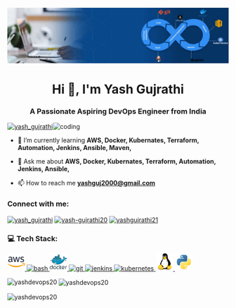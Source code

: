 ![MasterHead](https://github.com/YashDevops20/YashDevops20/blob/main/Github.banner.png)

<h1 align="center">Hi 👋, I'm Yash Gujrathi</h1>
<h3 align="center">A Passionate Aspiring DevOps Engineer from India</h3>
<img align="right" alt="coding" width="400" src="https://liveimages.algoworks.com/new-algoworks/wp-content/uploads/2022/05/31103224/devOps-trends.gif">


<p align="left"> <a href="https://twitter.com/yash_gujrathi" target="blank"><img src="https://img.shields.io/twitter/follow/yash_gujrathi?logo=twitter&style=for-the-badge" alt="yash_gujrathi" /></a> </p>

- 🌱 I’m currently learning **AWS, Docker, Kubernates, Terraform, Automation, Jenkins, Ansible, Maven,**

- 💬 Ask me about **AWS, Docker, Kubernates, Terraform, Automation, Jenkins, Ansible,**

- 📫 How to reach me **yashguj2000@gmail.com**

<h3 align="left">Connect with me:</h3>
<p align="left">
<a href="https://twitter.com/yash_gujrathi" target="blank"><img align="center" src="https://raw.githubusercontent.com/rahuldkjain/github-profile-readme-generator/master/src/images/icons/Social/twitter.svg" alt="yash_gujrathi" height="30" width="40" /></a>
<a href="https://linkedin.com/in/yash-gujrathi20" target="blank"><img align="center" src="https://raw.githubusercontent.com/rahuldkjain/github-profile-readme-generator/master/src/images/icons/Social/linked-in-alt.svg" alt="yash-gujrathi20" height="30" width="40" /></a>
<a href="https://instagram.com/yashgujrathi21" target="blank"><img align="center" src="https://raw.githubusercontent.com/rahuldkjain/github-profile-readme-generator/master/src/images/icons/Social/instagram.svg" alt="yashgujrathi21" height="30" width="40" /></a>
</p>

<h3 align="left">💻 Tech Stack:</h3>
<p align="left"> <a href="https://aws.amazon.com" target="_blank" rel="noreferrer"> <img src="https://raw.githubusercontent.com/devicons/devicon/master/icons/amazonwebservices/amazonwebservices-original-wordmark.svg" alt="aws" width="40" height="40"/> </a> <a href="https://www.gnu.org/software/bash/" target="_blank" rel="noreferrer"> <img src="https://www.vectorlogo.zone/logos/gnu_bash/gnu_bash-icon.svg" alt="bash" width="40" height="40"/> </a> <a href="https://www.docker.com/" target="_blank" rel="noreferrer"> <img src="https://raw.githubusercontent.com/devicons/devicon/master/icons/docker/docker-original-wordmark.svg" alt="docker" width="40" height="40"/> </a> <a href="https://git-scm.com/" target="_blank" rel="noreferrer"> <img src="https://www.vectorlogo.zone/logos/git-scm/git-scm-icon.svg" alt="git" width="40" height="40"/> </a> <a href="https://www.jenkins.io" target="_blank" rel="noreferrer"> <img src="https://www.vectorlogo.zone/logos/jenkins/jenkins-icon.svg" alt="jenkins" width="40" height="40"/> </a> <a href="https://kubernetes.io" target="_blank" rel="noreferrer"> <img src="https://www.vectorlogo.zone/logos/kubernetes/kubernetes-icon.svg" alt="kubernetes" width="40" height="40"/> </a> <a href="https://www.linux.org/" target="_blank" rel="noreferrer"> <img src="https://raw.githubusercontent.com/devicons/devicon/master/icons/linux/linux-original.svg" alt="linux" width="40" height="40"/> </a> <a href="https://www.python.org" target="_blank" rel="noreferrer"> <img src="https://raw.githubusercontent.com/devicons/devicon/master/icons/python/python-original.svg" alt="python" width="40" height="40"/> </a> </p>

<p><img align="left" src="https://github-readme-stats.vercel.app/api/top-langs?username=yashdevops20&show_icons=true&locale=en&layout=compact" alt="yashdevops20" /></p>

<p>&nbsp;<img align="center" src="https://github-readme-stats.vercel.app/api?username=yashdevops20&show_icons=true&locale=en" alt="yashdevops20" /></p>

<p><img align="center" src="https://github-readme-streak-stats.herokuapp.com/?user=yashdevops20&" alt="yashdevops20" /></p>
